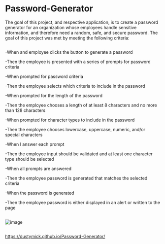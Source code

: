# Password-Generator
The goal of this project, and respective application, is to create a password generator for an organization whose employees handle sensitive information, and therefore need a random, safe, and secure password.  The goal of this project was met by meeting the following criteria:

##
-When and employee clicks the button to generate a password

-Then the employee is presented with a series of prompts for password criteria

-When prompted for password criteria

-Then the employee selects which criteria to include in the password

-When prompted for the length of the password

-Then the employee chooses a length of at least 8 characters and no more than 128 characters

-When prompted for character types to include in the password

-Then the employee chooses lowercase, uppercase, numeric, and/or special characters

-When I answer each prompt

-Then the employee input should be validated and at least one character type should be selected

-When all prompts are answered

-Then the employee password is generated that matches the selected criteria

-When the password is generated

-Then the employee password is either displayed in an alert or written to the page

##

![image](https://user-images.githubusercontent.com/75334749/104061848-f3bfc700-51be-11eb-988b-6b2831d13952.png)

##

https://dustymick.github.io/Password-Generator/


